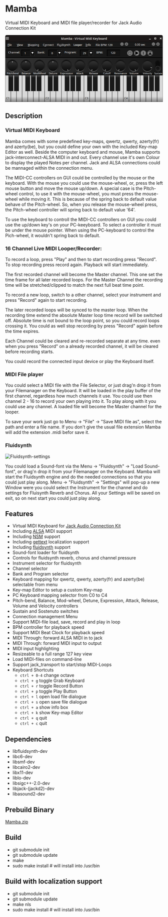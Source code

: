 # Mamba
Virtual MIDI Keyboard and MIDI file player/recorder for Jack Audio Connection Kit

![Mamba](https://github.com/brummer10/Mamba/raw/master/Mamba.png)


## Description

### Virtual MIDI Keyboard

Mamba comes with some predefined key-maps, qwertz, qwerty, azerty(fr) and azerty(be), but you could define your own
with the included Key-map Editor as well. Beside the computer keyboard and mouse, Mamba supports jack-interconnect-ALSA MIDI in and
out. Every channel use it's own Colour to display the played Notes per channel.
Jack and ALSA connections could be mannaged within the connection menu.

The MIDI-CC controllers on GUI could be controlled by the mouse or the keyboard. With the mouse you could use the mouse-wheel,
or, press the left mouse button and move the mouse up/down. A special case is the Pitch-wheel control, to use it with the
mouse-wheel, you must press the mouse-wheel while moving it. This is because of the spring back to default value behave of
the Pitch-wheel. So, when you release the mouse-wheel press, the Pitch-wheel controller will spring back to default value '64'.

To use the keyboard to controll the MIDI-CC controllers on GUI you could use the up/down key's on your PC-keeyboard.
To select a controller it must be under the mouse pointer. When using the PC-keyboard to control the Pich-wheel, it wouldn't
spring back to default.

### 16 Channel Live MIDI Looper/Recorder: 

To record a loop, press "Play" and then to start recording press "Record".
To stop recording press record again. Playback will start immediately.

The first recorded channel will become the Master channel. This one set the time frame for all later recorded loops.
For the Master Channel the recording time will be stretched/clipped to match the next full beat time point.

To record a new loop, switch to a other channel, select your instrument and press "Record" again to start recording.

The later recorded loops will be synced to the master loop. When the recording time extend the absolute Master loop time
record will be switched off. Absolute time is not bound to the loop point, so you could record loops crossing it.
You could as well stop recording by press "Record" again before the time expires.

Each Channel could be cleared and re-recorded separate at any time.
even when you press "Record" on a already recorded channel, it will be cleared before recording starts.

You could record the connected input device or play the Keyboard itself.

### MIDI File player

You could select a MIDI file with the File Selector, or just drag'n drop it from your Filemanager on the Keyboard.
It will be loaded in the play buffer of the first channel, regardless how much channels it use. 
You could use then channel 2 - 16 to record your own playing into it. To play along with it you could use any channel.
A loaded file will become the Master channel for the looper.

To save your work just go to Menu -> "File" -> "Save MIDI file as", select the path and enter a file name.
If you don't give the usual file extension Mamba will add the extension .midi befor save it.

### Fluidsynth

![Fluidsynth-settings](https://github.com/brummer10/Mamba/raw/master/Fluidsynth-settings.png)

You could load a Sound-font via the Menu -> "Fluidsynth" -> "Load Sound-font", or drag'n drop it from your Filemanager on the Keyboard.
Mamba will start the Fluidsynth engine and do the needed connections so that you could just play along.
Menu -> "Fluidsynth" -> "Settings" will pop-up a new Window were you could select the Instrument for the channel and do settings for Fluisynth Reverb and Chorus.
All your Settings will be saved on exit, so on next start you could just play along.


## Features

- Virtual MIDI Keyboard for [Jack Audio Connection Kit](https://jackaudio.org/)
- Including [ALSA](https://www.alsa-project.org/wiki/Main_Page) MIDI support
- Including [NSM](https://linuxaudio.github.io/new-session-manager/) support
- Including [gettext](https://www.gnu.org/software/gettext/) localization support
- Including [fluidsynth](https://github.com/FluidSynth/fluidsynth) support
- Sound-font loader for fluidsynth
- Controls for fluidsynth reverb, chorus and channel pressure
- Instrument selector for fluidsynth
- Channel selector
- Bank and Program selector
- Keyboard mapping for qwertz, qwerty, azerty(fr) and azerty(be) selectable from menu
- Key-map Editor to setup a custom Key-map
- PC Keyboard mapping selector from C0 to C4
- Pitch-bend, Balance, Mod-wheel, Detune, Expression, Attack, Release, Volume and Velocity controllers
- Sustain and Sostenuto switches
- Connection management Menu
- Support MIDI-file load, save, record and play in loop
- BPM controller for playback speed
- Support MIDI Beat Clock for playback speed
- MIDI Through: forward ALSA MIDI in to jack
- MIDI Through: forward MIDI input to output
- MIDI input highlighting
- Resizeable to a full range 127 key view
- Load MIDI-files on command-line
- Support jack_transport to start/stop MIDI-Loops
- Keyboard Shortcuts
  - `ctrl + 0-4` change octave
  - `ctrl + g` toggle Grab Keyboard
  - `ctrl + r` toggle Record Button
  - `ctrl + p` toggle Play Button
  - `ctrl + l` open load file dialogue
  - `ctrl + s` open save file dialogue
  - `ctrl + a` show info box
  - `ctrl + k` show Key-map Editor
  - `ctrl + q` quit
  - `ctrl + c` quit


## Dependencies

- libfluidsynth-dev
- libc6-dev
- libsmf-dev
- libcairo2-dev
- libx11-dev
- liblo-dev
- libsigc++-2.0-dev
- libjack-(jackd2)-dev
- libasound2-dev

## Prebuild Binary

[Mamba.zip](https://github.com/brummer10/Mamba/releases/download/Latest/Mamba.zip)

## Build

- git submodule init
- git submodule update
- make
- sudo make install # will install into /usr/bin


## Build with localization support

- git submodule init
- git submodule update
- make nls
- sudo make install # will install into /usr/bin

